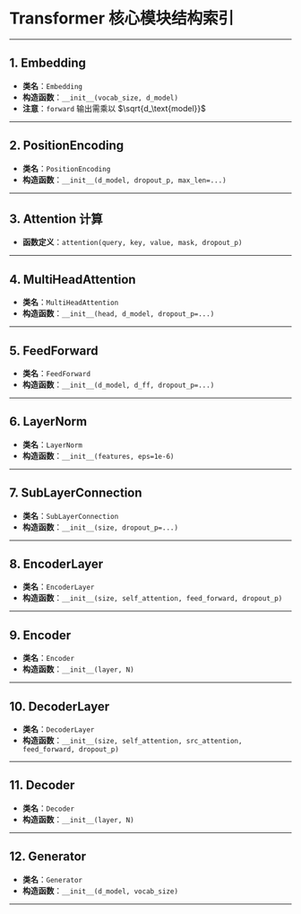 # Transformer 核心模块结构索引

---

## 1. Embedding

- **类名**：`Embedding`
- **构造函数**：`__init__(vocab_size, d_model)`
- **注意**：`forward` 输出需乘以 $\sqrt{d_\text{model}}$

---

## 2. PositionEncoding

- **类名**：`PositionEncoding`
- **构造函数**：`__init__(d_model, dropout_p, max_len=...)`

---

## 3. Attention 计算

- **函数定义**：`attention(query, key, value, mask, dropout_p)`

---

## 4. MultiHeadAttention

- **类名**：`MultiHeadAttention`
- **构造函数**：`__init__(head, d_model, dropout_p=...)`

---

## 5. FeedForward

- **类名**：`FeedForward`
- **构造函数**：`__init__(d_model, d_ff, dropout_p=...)`

---

## 6. LayerNorm

- **类名**：`LayerNorm`
- **构造函数**：`__init__(features, eps=1e-6)`

---

## 7. SubLayerConnection

- **类名**：`SubLayerConnection`
- **构造函数**：`__init__(size, dropout_p=...)`

---

## 8. EncoderLayer

- **类名**：`EncoderLayer`
- **构造函数**：`__init__(size, self_attention, feed_forward, dropout_p)`

---

## 9. Encoder

- **类名**：`Encoder`
- **构造函数**：`__init__(layer, N)`

---

## 10. DecoderLayer

- **类名**：`DecoderLayer`
- **构造函数**：`__init__(size, self_attention, src_attention, feed_forward, dropout_p)`

---

## 11. Decoder

- **类名**：`Decoder`
- **构造函数**：`__init__(layer, N)`

---

## 12. Generator

- **类名**：`Generator`
- **构造函数**：`__init__(d_model, vocab_size)`

---

